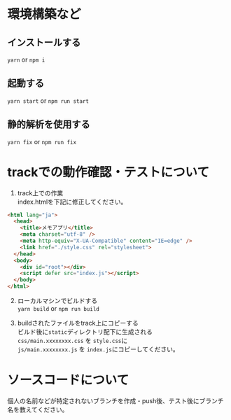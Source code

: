 # 環境構築など
## インストールする
`yarn` or `npm i`

## 起動する
`yarn start` or `npm run start`

## 静的解析を使用する
`yarn fix` or `npm run fix`

# trackでの動作確認・テストについて
1. track上での作業<br>
index.htmlを下記に修正してください。
```html
<html lang="ja">
  <head>
    <title>メモアプリ</title>
    <meta charset="utf-8" />
    <meta http-equiv="X-UA-Compatible" content="IE=edge" />
    <link href="./style.css" rel="stylesheet">
  </head>
  <body>
    <div id="root"></div>
    <script defer src="index.js"></script>
  </body>
</html>
```

2. ローカルマシンでビルドする<br>
`yarn build` or `npm run build`

3. buildされたファイルをtrack上にコピーする<br>
ビルド後に`static`ディレクトリ配下に生成される<br>
`css/main.xxxxxxxx.css` を `style.css`に<br>
`js/main.xxxxxxxx.js` を `index.js`にコピーしてください。

# ソースコードについて<br>
個人の名前などが特定されないブランチを作成・push後、テスト後にブランチ名を教えてください。

